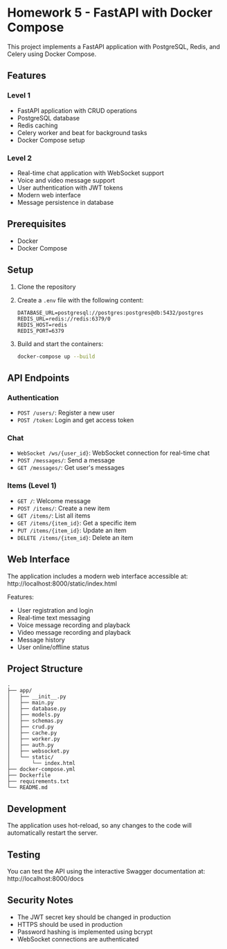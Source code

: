 # Homework 5 - FastAPI with Docker Compose

This project implements a FastAPI application with PostgreSQL, Redis, and Celery using Docker Compose.

## Features

### Level 1
- FastAPI application with CRUD operations
- PostgreSQL database
- Redis caching
- Celery worker and beat for background tasks
- Docker Compose setup

### Level 2
- Real-time chat application with WebSocket support
- Voice and video message support
- User authentication with JWT tokens
- Modern web interface
- Message persistence in database

## Prerequisites

- Docker
- Docker Compose

## Setup

1. Clone the repository
2. Create a `.env` file with the following content:
   ```
   DATABASE_URL=postgresql://postgres:postgres@db:5432/postgres
   REDIS_URL=redis://redis:6379/0
   REDIS_HOST=redis
   REDIS_PORT=6379
   ```

3. Build and start the containers:
   ```bash
   docker-compose up --build
   ```

## API Endpoints

### Authentication
- `POST /users/`: Register a new user
- `POST /token`: Login and get access token

### Chat
- `WebSocket /ws/{user_id}`: WebSocket connection for real-time chat
- `POST /messages/`: Send a message
- `GET /messages/`: Get user's messages

### Items (Level 1)
- `GET /`: Welcome message
- `POST /items/`: Create a new item
- `GET /items/`: List all items
- `GET /items/{item_id}`: Get a specific item
- `PUT /items/{item_id}`: Update an item
- `DELETE /items/{item_id}`: Delete an item

## Web Interface

The application includes a modern web interface accessible at:
http://localhost:8000/static/index.html

Features:
- User registration and login
- Real-time text messaging
- Voice message recording and playback
- Video message recording and playback
- Message history
- User online/offline status

## Project Structure

```
.
├── app/
│   ├── __init__.py
│   ├── main.py
│   ├── database.py
│   ├── models.py
│   ├── schemas.py
│   ├── crud.py
│   ├── cache.py
│   ├── worker.py
│   ├── auth.py
│   ├── websocket.py
│   └── static/
│       └── index.html
├── docker-compose.yml
├── Dockerfile
├── requirements.txt
└── README.md
```

## Development

The application uses hot-reload, so any changes to the code will automatically restart the server.

## Testing

You can test the API using the interactive Swagger documentation at:
http://localhost:8000/docs

## Security Notes

- The JWT secret key should be changed in production
- HTTPS should be used in production
- Password hashing is implemented using bcrypt
- WebSocket connections are authenticated 
